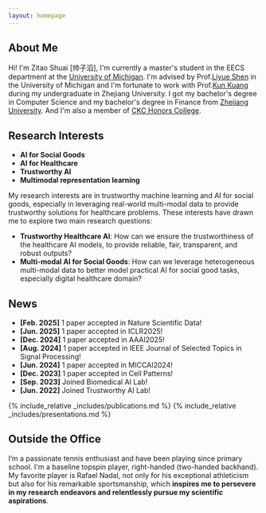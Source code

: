 ```yaml
---
layout: homepage
---
```


## About Me

Hi! I'm Zitao Shuai [帅子滔], I'm currently a master's student in the EECS department at the [University of Michigan](https://umich.edu/). I'm advised by Prof.[Liyue Shen](https://liyueshen.engin.umich.edu/) in the University of Michigan and I'm fortunate to work with Prof.[Kun Kuang](https://kunkuang.github.io/) during my undergraduate in Zhejiang University. I got my bachelor's degree in Computer Science and my bachelor's degree in Finance from [Zhejiang University](https://www.zju.edu.cn/english/). And I'm also a member of [CKC Honors College](http://ckc.zju.edu.cn/ckcen/).

## Research Interests

- **AI for Social Goods**
- **AI for Healthcare**
- **Trustworthy AI**
- **Multimodal representation learning** 

My research interests are in trustworthy machine learning and AI for social goods, especially in leveraging real-world multi-modal data to provide trustworthy solutions for healthcare problems. These interests have drawn me to explore two main research questions:

- **Trustworthy Healthcare AI**: How can we ensure the trustworthiness of the healthcare AI models, to provide reliable, fair, transparent, and robust outputs?
- **Multi-modal AI for Social Goods**: How can we leverage heterogeneous multi-modal data to better model practical AI for social good tasks, especially digital healthcare domain?



## News
- **[Feb. 2025]** 1 paper accepted in Nature Scientific Data!
- **[Jun. 2025]** 1 paper accepted in ICLR2025!
- **[Dec. 2024]** 1 paper accepted in AAAI2025!
- **[Aug. 2024]** 1 paper accepted in IEEE Journal of Selected Topics in Signal Processing!
- **[Jun. 2024]** 1 paper accepted in MICCAI2024!
- **[Dec. 2023]** 1 paper accepted in Cell Patterns!
- **[Sep. 2023]** Joined Biomedical AI Lab!
- **[Jun. 2022]** Joined Trustworthy AI Lab!

{% include_relative _includes/publications.md %}
{% include_relative _includes/presentations.md %}


## Outside the Office

I’m a passionate tennis enthusiast and have been playing since primary school. I'm a baseline topspin player, right-handed (two-handed backhand). My favorite player is Rafael Nadal, not only for his exceptional athleticism but also for his remarkable sportsmanship, which **inspires me to persevere in my research endeavors and relentlessly pursue my scientific aspirations**. 


